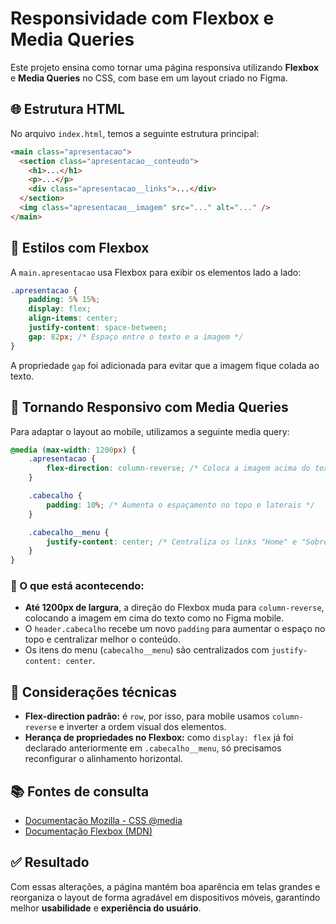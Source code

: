 # Responsividade com Flexbox e Media Queries

Este projeto ensina como tornar uma página responsiva utilizando **Flexbox** e **Media Queries** no CSS, com base em um layout criado no Figma.

## 🌐 Estrutura HTML

No arquivo `index.html`, temos a seguinte estrutura principal:

```html
<main class="apresentacao">
  <section class="apresentacao__conteudo">
    <h1>...</h1>
    <p>...</p>
    <div class="apresentacao__links">...</div>
  </section>
  <img class="apresentacao__imagem" src="..." alt="..." />
</main>
```

## 🎨 Estilos com Flexbox

A `main.apresentacao` usa Flexbox para exibir os elementos lado a lado:

```css
.apresentacao {
    padding: 5% 15%;
    display: flex;
    align-items: center;
    justify-content: space-between;
    gap: 82px; /* Espaço entre o texto e a imagem */
}
```

A propriedade `gap` foi adicionada para evitar que a imagem fique colada ao texto.

## 📱 Tornando Responsivo com Media Queries

Para adaptar o layout ao mobile, utilizamos a seguinte media query:

```css
@media (max-width: 1200px) {
    .apresentacao {
        flex-direction: column-reverse; /* Coloca a imagem acima do texto */
    }

    .cabecalho {
        padding: 10%; /* Aumenta o espaçamento no topo e laterais */
    }

    .cabecalho__menu {
        justify-content: center; /* Centraliza os links "Home" e "Sobre mim" */
    }
}
```

### 📌 O que está acontecendo:
- **Até 1200px de largura**, a direção do Flexbox muda para `column-reverse`, colocando a imagem em cima do texto como no Figma mobile.
- O `header.cabecalho` recebe um novo `padding` para aumentar o espaço no topo e centralizar melhor o conteúdo.
- Os itens do menu (`cabecalho__menu`) são centralizados com `justify-content: center`.

## 🔧 Considerações técnicas

- **Flex-direction padrão:** é `row`, por isso, para mobile usamos `column-reverse` e inverter a ordem visual dos elementos.
- **Herança de propriedades no Flexbox:** como `display: flex` já foi declarado anteriormente em `.cabecalho__menu`, só precisamos reconfigurar o alinhamento horizontal.

## 📚 Fontes de consulta

- [Documentação Mozilla - CSS @media](https://developer.mozilla.org/pt-BR/docs/Web/CSS/@media)
- [Documentação Flexbox (MDN)](https://developer.mozilla.org/pt-BR/docs/Web/CSS/flex)

## ✅ Resultado

Com essas alterações, a página mantém boa aparência em telas grandes e reorganiza o layout de forma agradável em dispositivos móveis, garantindo melhor **usabilidade** e **experiência do usuário**.